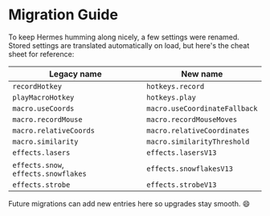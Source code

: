 # Migration Guide

To keep Hermes humming along nicely, a few settings were renamed.
Stored settings are translated automatically on load, but here's the cheat sheet
for reference:

| Legacy name | New name |
| --- | --- |
| `recordHotkey` | `hotkeys.record` |
| `playMacroHotkey` | `hotkeys.play` |
| `macro.useCoords` | `macro.useCoordinateFallback` |
| `macro.recordMouse` | `macro.recordMouseMoves` |
| `macro.relativeCoords` | `macro.relativeCoordinates` |
| `macro.similarity` | `macro.similarityThreshold` |
| `effects.lasers` | `effects.lasersV13` |
| `effects.snow`, `effects.snowflakes` | `effects.snowflakesV13` |
| `effects.strobe` | `effects.strobeV13` |

Future migrations can add new entries here so upgrades stay smooth. 😄
